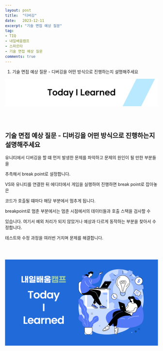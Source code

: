 ```yaml
---
layout: post
title:  "디버깅"
date:   2023-12-11
excerpt: "기술 면접 예상 질문"
tag:
- TIQ
- 내일배움캠프
- 스파르타
- 기술 면접 예상 질문
comments: true
---
```


1. 기술 면접 예상 질문 - 디버깅을 어떤 방식으로 진행하는지 설명해주세요
   
![nbcbanner](/assets/img/TILbanner.png)

<br/>
<br/>

## 기술 면접 예상 질문 - 디버깅을 어떤 방식으로 진행하는지 설명해주세요

유니티에서 디버깅을 할 떄 먼저 발생한 문제를 파악하고 문제의 원인이 될 만한 부분들을 

추측해서 break point로 설정합니다.


VS와 유니티를 연결한 뒤 에디터에서 게임을 실행하여 진행하면 break point로 잡아놓은 

코드가 호출될 떄마다 해당 부분에서 멈추게 됩니다.


breakpoint로 멈춘 부분에서는 멈춘 시점에서의 데이터들과 호출 스택을 검사할 수 

있습니다. 여기서 예외 처리가 되지 않았거나 예상과 다르게 동작하는 부분을 찾아서 수정합니다.

테스트와 수정 과정을 여러번 거치며 문제를 해결합니다.



<br/>
<br/>

![nbcthumbnail](/assets/img/thumbnail-image.png)